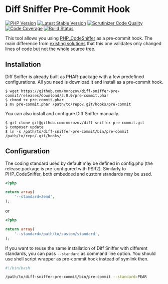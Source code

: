 Diff Sniffer Pre-Commit Hook
============================

[![PHP Version](https://img.shields.io/badge/php-%5E7.1-blue.svg)](https://packagist.org/packages/morozov/diff-sniffer-pre-commit)
[![Latest Stable Version](https://poser.pugx.org/morozov/diff-sniffer-pre-commit/v/stable)](https://packagist.org/packages/morozov/diff-sniffer-pre-commit)
[![Scrutinizer Code Quality](https://scrutinizer-ci.com/g/morozov/diff-sniffer-pre-commit/badges/quality-score.png)](https://scrutinizer-ci.com/g/morozov/diff-sniffer-pre-commit/)
[![Code Coverage](https://scrutinizer-ci.com/g/morozov/diff-sniffer-pre-commit/badges/coverage.png)](https://scrutinizer-ci.com/g/morozov/diff-sniffer-pre-commit/)
[![Build Status](https://travis-ci.org/morozov/diff-sniffer-pre-commit.png)](https://travis-ci.org/morozov/diff-sniffer-pre-commit)

This tool allows you using [PHP_CodeSniffer](https://github.com/squizlabs/PHP_CodeSniffer) as a pre-commit hook. The main difference from [existing solutions](https://github.com/s0enke/git-hooks/blob/master/phpcs-pre-commit/pre-commit) that this one validates only changed lines of code but not the whole source tree.

Installation
------------

Diff Sniffer is already built as PHAR-package with a few predefined configurations. All you need is download it and install as a pre-commit hook.
```
$ wget https://github.com/morozov/diff-sniffer-pre-commit/releases/download/3.0.0/pre-commit.phar
$ chmod +x pre-commit.phar
$ mv pre-commit.phar /path/to/repo/.git/hooks/pre-commit
```

You can also install and configure Diff Sniffer manually.

```
$ git clone git@github.com:morozov/diff-sniffer-pre-commit.git
$ composer update
$ ln -s /path/to/diff-sniffer-pre-commit/bin/pre-commit /path/to/repo/.git/hooks/
```

Configuration
-------------

The coding standard used by default may be defined in config.php (the release package is pre-configured with PSR2). Similarly to PHP_CodeSniffer, both embedded and custom standards may be used.
```php
<?php

return array(
    '--standard=Zend',
);
```

or

```php
<?php

return array(
    '--standard=/path/to/custom/standard',
);
```

If you want to reuse the same installation of Diff Sniffer with different standards, you can pass `--standard` as command line option. You should use shell script wrapper as pre-commit hook instead of symlink then.
```bash
#!/bin/bash

/path/to/diff-sniffer-pre-commit/bin/pre-commit --standard=PEAR
```
